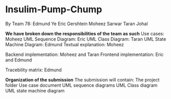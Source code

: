 # Insulim-Pump-Chump

By Team 78:
Edmund Ye
Eric Gershtein
Moheez Sarwar
Taran Johal

**We have broken down the responsibilities of the team as such**
Use cases: Moheez
UML Sequence Diagram: Eric
UML Class Diagram: Taran
UML State Machine Diagram: Edmund
Textual explanation: Moheez

Backend implementation: Moheez and Taran
Frontend implementation: Eric and Edmund

Tracebility matrix: Edmund

**Organization of the submission**
The submission will contain:
The project folder
Use case document
UML sequence diagrams
UML Class diagram
UML state machine diagram
